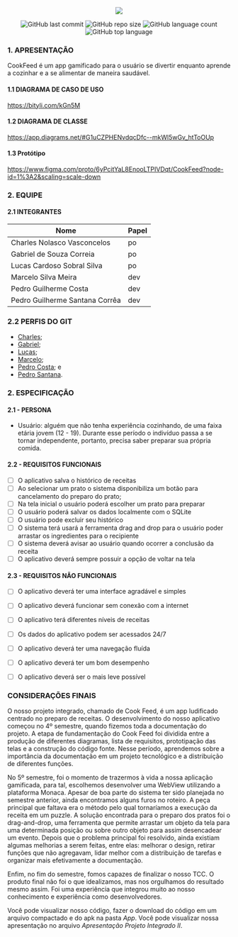 <p align="center"><img src="https://media.discordapp.net/attachments/776530696495169608/854512150331260968/CookFeed.PNG?width=444&height=387"></p>

<p align="center">  
  <img alt="GitHub last commit" src="https://img.shields.io/github/last-commit/projetoCookFeed/TCC">
  <img alt="GitHub repo size" src="https://img.shields.io/github/repo-size/projetoCookFeed/TCC">
  <img alt="GitHub language count" src="https://img.shields.io/github/languages/count/projetoCookFeed/TCC">
  <img alt="GitHub top language" src="https://img.shields.io/github/languages/top/projetoCookFeed/TCC">
</p>

### 1. APRESENTAÇÃO
CookFeed é um app gamificado para o usuário se divertir enquanto aprende a cozinhar e a se alimentar de maneira saudável.

#### 1.1 DIAGRAMA DE CASO DE USO
https://bityli.com/kGn5M

#### 1.2 DIAGRAMA DE CLASSE
https://app.diagrams.net/#G1uCZPHENvdqcDfc--mkWl5wGv_htToOUp

#### 1.3 Protótipo
https://www.figma.com/proto/6yPcitYaL8EnooLTPIVDqt/CookFeed?node-id=1%3A2&scaling=scale-down

### 2. EQUIPE 

#### 2.1 INTEGRANTES
|Nome|Papel|
|--|--|
|Charles Nolasco Vasconcelos|po|
|Gabriel de Souza Correia|po|  
|Lucas Cardoso Sobral Silva|po|
|Marcelo Silva Meira|dev|  
|Pedro Guilherme Costa|dev|
|Pedro Guilherme Santana Corrêa|dev|


### 2.2 PERFIS DO GIT
- [Charles](https://github.com/CharlesPierre);
- [Gabriel](https://github.com/GabrieldeSouza-web);
- [Lucas](https://github.com/LucasUNSP);
- [Marcelo](https://github.com/Ciber-marcelo);
- [Pedro Costa](https://github.com/costaPedroGuilherme); e
- [Pedro Santana](https://github.com/PedroSantana33).


### 2. ESPECIFICAÇÃO 
#### 2.1 - PERSONA 
- Usuário: alguém que não tenha experiência cozinhando, de uma faixa etária jovem (12 - 19). Durante esse período o indivíduo passa a se tornar independente, portanto, precisa saber preparar sua própria comida.

#### 2.2 - REQUISITOS FUNCIONAIS
 - [ ] O aplicativo salva o histórico de receitas
 - [ ] Ao selecionar um prato o sistema disponibiliza um botão para cancelamento do preparo do prato;
 - [ ] Na tela inicial o usuário poderá escolher um prato para preparar
 - [ ] O usuário poderá salvar os dados localmente com o SQLite
 - [ ] O usuário pode excluir seu histórico
 - [ ] O sistema terá usará a ferramenta drag and drop para o usuário poder arrastar os ingredientes para o recipiente
 - [ ] O sistema deverá avisar ao usuário quando ocorrer a conclusão da receita
 - [ ] O aplicativo deverá sempre possuir a opção de voltar na tela
  
#### 2.3 - REQUISITOS NÃO FUNCIONAIS
 - [ ] O aplicativo deverá ter uma interface agradável e simples
 - [ ] O aplicativo deverá funcionar sem conexão com a internet
 - [ ] O aplicativo terá diferentes níveis de receitas
 - [ ] Os dados do aplicativo podem ser acessados 24/7
 - [ ] O aplicativo deverá ter uma navegação fluída
 - [ ] O aplicativo deverá ter um bom desempenho
 - [ ] O aplicativo deverá ser o mais leve possível
 
  
 ### CONSIDERAÇÕES FINAIS
 O nosso projeto integrado, chamado de Cook Feed, é um app ludificado centrado no preparo de receitas. O desenvolvimento do nosso aplicativo começou no 4º semestre, quando fizemos toda a documentação do projeto. A etapa de fundamentação do Cook Feed foi dividida entre a produção de diferentes diagramas, lista de requisitos, prototipação das telas e a construção do código fonte. Nesse período, aprendemos sobre a importância da documentação em um projeto tecnológico e a distribuição de diferentes funções.
 
 No 5º semestre, foi o momento de trazermos à vida a nossa aplicação gamificada, para tal, escolhemos desenvolver uma WebView utilizando a plataforma Monaca. Apesar de boa parte do sistema ter sido planejada no semestre anterior, ainda encontramos alguns furos no roteiro. A peça principal que faltava era o método pelo qual tornaríamos a execução da receita em um puzzle. A solução encontrada para o preparo dos pratos foi o drag-and-drop, uma ferramenta que permite arrastar um objeto da tela para uma determinada posição ou sobre outro objeto para assim desencadear um evento. Depois que o problema principal foi resolvido, ainda existiam algumas melhorias a serem feitas, entre elas: melhorar o design, retirar funções que não agregavam, lidar melhor com a distribuição de tarefas e organizar mais efetivamente a documentação.
 
 Enfim, no fim do semestre, fomos capazes de finalizar o nosso TCC. O produto final não foi o que idealizamos, mas nos orgulhamos do resultado mesmo assim. Foi uma experiência que integrou muito ao nosso conhecimento e experiência como desenvolvedores.

 Você pode visualizar nosso código, fazer o download do código em um arquivo compactado e do apk na pasta *App*. Você pode visualizar nossa apresentação no arquivo *Apresentação Projeto Integrado II*.
